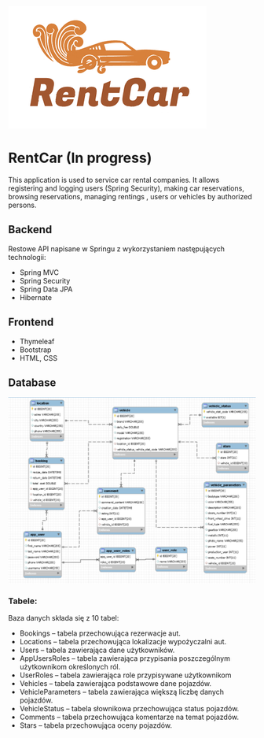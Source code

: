 ![Logo](./images/logoSmall.PNG)
# RentCar (In progress)

This application is used to service car rental companies. It allows registering and logging users (Spring Security), making car reservations, browsing reservations, managing rentings , users or vehicles by authorized persons.

## Backend
Restowe API napisane w Springu z wykorzystaniem następujących technologii:

* Spring MVC
* Spring Security
* Spring Data JPA
* Hibernate

## Frontend

* Thymeleaf
* Bootstrap
* HTML, CSS

## Database

![Database schema](./images/bazaCarRent.PNG)

### Tabele:
Baza danych składa się z 10 tabel:

* Bookings – tabela przechowująca rezerwacje aut.
* Locations – tabela przechowująca lokalizacje wypożyczalni aut.
* Users – tabela zawierająca dane użytkowników.
* AppUsersRoles – tabela zawierająca przypisania poszczególnym użytkownikom określonych ról.
* UserRoles – tabela zawierająca role przypisywane użytkownikom
* Vehicles – tabela zawierająca podstawowe dane pojazdów.
* VehicleParameters – tabela zawierająca większą liczbę danych pojazdów.
* VehicleStatus – tabela słownikowa przechowująca status pojazdów.
* Comments – tabela przechowująca komentarze na temat pojazdów.
* Stars – tabela przechowująca oceny pojazdów.
